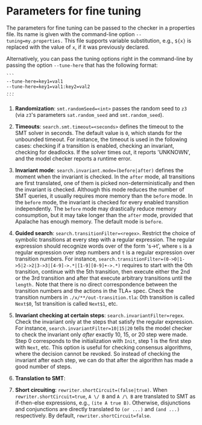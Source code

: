 Parameters for fine tuning
==========================

The parameters for fine tuning can be passed to the checker in a properties
file.  Its name is given with the command-line option `--tuning=my.properties.`
This file supports variable substitution, e.g., `${x}` is replaced with the
value of `x`, if it was previously declared.

Alternatively, you can pass the tuning options right in the command-line by
passing the option `--tune-here` that has the following format:

    ```
    --tune-here=key1=val1
    --tune-here=key1=val1:key2=val2
    ...
    ```

1. __Randomization__: `smt.randomSeed=<int>` passes the random seed to `z3`
(via `z3`'s parameters `sat.random_seed` and `smt.random_seed`).

1. __Timeouts__: `search.smt.timeout=<seconds>` defines the timeout to the
SMT solver in seconds. The default value is `0`, which stands for the unbounded
timeout.  For instance, the timeout is used in the following cases: checking if
a transition is enabled, checking an invariant, checking for deadlocks.  If the
solver times out, it reports 'UNKNOWN', and the model checker reports a runtime
error.

1. __Invariant mode__: `search.invariant.mode=(before|after)` defines the
moment when the invariant is checked. In the `after` mode, all transitions are
first translated, one of them is picked non-deterministically and then the
invariant is checked. Although this mode reduces the number of SMT queries, it
usually requires more memory than the `before` mode. In the `before` mode, the
invariant is checked for every enabled transition independently. The `before`
mode may drastically reduce memory consumption, but it may take longer than the
`after` mode, provided that Apalache has enough memory. The default mode is
`before`.

1. __Guided search__: `search.transitionFilter=<regex>`.
  Restrict the choice of symbolic transitions at every step with a regular expression.
  The regular expression should recognize words over of the form 's->t', where `s`
  is a regular expression over step numbers and `t` is a regular expression over
  transition numbers. For instance,
  `search.transitionFilter=(0->0|1->5|2->2|3->3|[4-9]->.*|[1-9][0-9]+->.*)`
  requires to start with the 0th transition, continue with the 5th transition,
  then execute either the 2nd or the 3rd transition and after that execute
  arbitrary transitions until the `length.` Note that there is no direct correspondence
  between the transition numbers and the actions in the TLA+ spec. Check the
  transition numbers in `./x/**/out-transition.tla`: 0th transition is called `Next$0`, 1st transition is called `Next$1`, etc.

1. __Invariant checking at certain steps__: `search.invariantFilter=regex`.
  Check the invariant only at the steps that satisfy the regular expression.
  For instance, `search.invariantFilter=10|15|20` tells the model checker to
  check the invariant only *after* exactly 10, 15, or 20 step were made. Step 0 corresponds
  to the initialization with ``Init``, step 1 is the first step with ``Next``, etc.
  This option is useful for checking consensus algorithms, where the decision
  cannot be revoked. So instead of checking the invariant after each step, we can
  do that after the algorithm has made a good number of steps.

1. __Translation to SMT__:

  1. __Short circuiting__: `rewriter.shortCircuit=(false|true)`. When `rewriter.shortCircuit=true`, `A \/ B` and `A /\ B` are translated to SMT as if-then-else expressions, e.g., `(ite A true B)`. Otherwise, disjunctions and conjunctions are directly translated to `(or ...)` and `(and ...)` respectively. By default, `rewriter.shortCircuit=false`.

